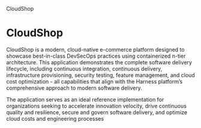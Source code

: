 CloudShop
# CloudShop
CloudShop is a modern, cloud-native e-commerce platform designed to showcase best-in-class DevSecOps practices using containerized n-tier architecture. This application demonstrates the complete software delivery lifecycle, including continuous integration, continuous delivery, infrastructure provisioning, security testing, feature management, and cloud cost optimization - all capabilities that align with the Harness platform’s comprehensive approach to modern software delivery.

The application serves as an ideal reference implementation for organizations seeking to accelerate innovation velocity, drive continuous quality and resilience, secure and govern software delivery, and optimize cloud costs and engineering processes
